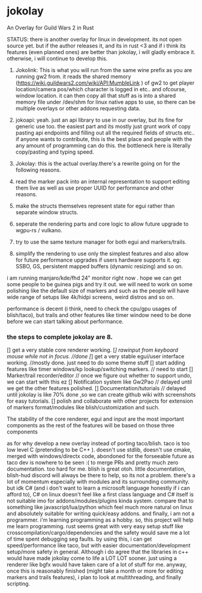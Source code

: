 # jokolay
An Overlay for Guild Wars 2 in Rust

​STATUS: there is another overlay for linux in development. its not open source yet. but if the author releases it, and its in rust <3 and if i think its features (even planned ones) are better than jokolay, i will gladly embrace it. otherwise, i will continue to develop this.

1. Jokolink: This is what you will run from the same wine prefix as you are running gw2 from. it reads the shared memory (https://wiki.guildwars2.com/wiki/API:MumbleLink ) of gw2 to get player location/camera pos/which character is logged in  etc..  and ofcourse, window location. it can then copy all that stuff as is into a shared memory file under /dev/shm for linux native apps to use, so there can be multiple overlays or other addons requesting data. 

2. jokoapi: yeah. just an api library to use in our overlay, but its fine for generic use too. the easiest part and its mostly just grunt work of copy pasting api endpoints and filling out all the required fields of structs etc.. if anyone wants to contribute, this is the best place and people with the any amount of programming can do this. the bottleneck here is literally copy/pasting and typing speed.
3. Jokolay: this is the actual overlay.there's a rewrite going on for the following reasons.


1. read the marker pack into an internal representation to support editing them live as well as use proper UUID for performance and other reasons. 
2. make the structs themselves represent state for egui rather than separate window structs.
3. seperate the rendering parts and core logic to allow future upgrade to wgpu-rs / vulkano. 
4. try to use the same texture manager for both egui and markers/trails.
5. simplify the rendering to use only the simplest features and also allow for future performance upgrades if users hardware supports it. eg: SSBO, GS, persistent mapped buffers (dynamic resizing) and so on.

 i am running manjaro/kde/fhd 24" monitor right now . hope we can get some people to be guinea pigs and try it out. we will need to work on some polishing like the default size of markers and such as the people will have wide range of setups like 4k/hidpi screens, weird distros and so on. 

performance is decent (i think, need to check the cpu/gpu usages of blish/taco), but trails and other features like timer window need to be done before we can start talking about performance. 

### the steps to complete jokolay are 8. 
[] get a very stable core renderer working. 
[*] rawinput from keyboard mouse while not in focus. //done
[*] get a very stable egui/user interface working. //mostly done. just need to do some theme stuff
[] start adding features like timer windows/kp lookup/switching markers. // need to start
[] Marker/trail recorder/editor // once we figure out whether to support undo, we can start with this ez
[] Notification system like Gw2Pao // delayed until we get the other features polished. 
[] Documentation/tutorials // delayed until jokolay is like 70% done ,so we can create github wiki with screenshots for easy tutorials. 
[] polish and collaborate with other projects for extension of markers format/modules like blish/customization and such.

The stability of the core renderer, egui and input are the most important components as the rest of the features will be based on those three components

as for why develop a new overlay instead of porting taco/blish. 
taco is too low level C (pretending to be C++ ). doesn't use stdlib, doesn't use cmake, merged with windows/directx code, abondoned for the forseeable future as taco dev is nowhere to be seen :( to merge PRs and pretty much zero documentation. too hard for me.
blish is great otoh. little documentation, blish-hud discord will always be there to help, so its not a problem. there's a lot of momentum especially with modules and its surrounding community. but idk C# (and i don't want to learn a microsoft language honestly if i can afford to), C# on linux doesn't feel like a first class language and C# itself is not suitable imo for addons/modules/plugins kinda system. compare that to something like javascript/lua/python which feel much more natural on linux and absolutely suitable for writing quick/easy addons. 
and finally, i am not a programmer. i'm learning programming as a hobby. so, this project will help me learn programming. rust seems great with very easy setup stuff like crosscompilation/cargo/dependencies and the safety would save me a lot of time spent debugging seg faults. by using this, i can get speed/performance like taco, but with easier documentation/development setup/more safety in general. Although i do agree that the libraries in c++ would have made jokolay come to life a LOT LOT sooner. just using a renderer like bgfx would have taken care of a lot of stuff for me. anyway, once this is reasonably finished (might take a month or more for editing markers and trails features), i plan to look at multithreading, and finally scripting. 

